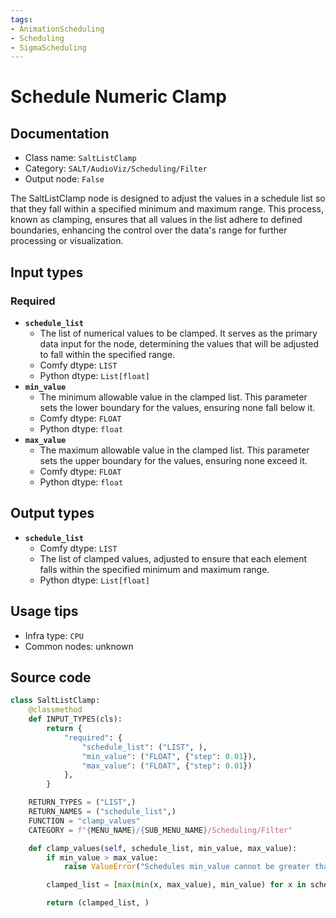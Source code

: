 ```yaml
---
tags:
- AnimationScheduling
- Scheduling
- SigmaScheduling
---
```


# Schedule Numeric Clamp
## Documentation
- Class name: `SaltListClamp`
- Category: `SALT/AudioViz/Scheduling/Filter`
- Output node: `False`

The SaltListClamp node is designed to adjust the values in a schedule list so that they fall within a specified minimum and maximum range. This process, known as clamping, ensures that all values in the list adhere to defined boundaries, enhancing the control over the data's range for further processing or visualization.
## Input types
### Required
- **`schedule_list`**
    - The list of numerical values to be clamped. It serves as the primary data input for the node, determining the values that will be adjusted to fall within the specified range.
    - Comfy dtype: `LIST`
    - Python dtype: `List[float]`
- **`min_value`**
    - The minimum allowable value in the clamped list. This parameter sets the lower boundary for the values, ensuring none fall below it.
    - Comfy dtype: `FLOAT`
    - Python dtype: `float`
- **`max_value`**
    - The maximum allowable value in the clamped list. This parameter sets the upper boundary for the values, ensuring none exceed it.
    - Comfy dtype: `FLOAT`
    - Python dtype: `float`
## Output types
- **`schedule_list`**
    - Comfy dtype: `LIST`
    - The list of clamped values, adjusted to ensure that each element falls within the specified minimum and maximum range.
    - Python dtype: `List[float]`
## Usage tips
- Infra type: `CPU`
- Common nodes: unknown


## Source code
```python
class SaltListClamp:
    @classmethod
    def INPUT_TYPES(cls):
        return {
            "required": {
                "schedule_list": ("LIST", ),
                "min_value": ("FLOAT", {"step": 0.01}),
                "max_value": ("FLOAT", {"step": 0.01})
            },
        }

    RETURN_TYPES = ("LIST",)
    RETURN_NAMES = ("schedule_list",)
    FUNCTION = "clamp_values"
    CATEGORY = f"{MENU_NAME}/{SUB_MENU_NAME}/Scheduling/Filter"

    def clamp_values(self, schedule_list, min_value, max_value):
        if min_value > max_value:
            raise ValueError("Schedules min_value cannot be greater than max_value.")

        clamped_list = [max(min(x, max_value), min_value) for x in schedule_list]

        return (clamped_list, )

```
